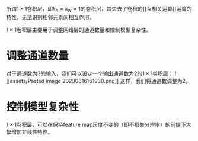 所谓$1 \times 1$卷积层，即$k_h=k_w=1$的卷积层，其失去了卷积的[[互相关运算]]运算的特性，无法识别相邻元素间相互作用。

$1 \times 1$卷积层主要用于调整网络层的通道数量和控制模型复杂性。
# 调整通道数量
对于通道数为3的输入，我们可以设定一个输出通道数为2的$1 \times 1$卷积层：
![[assets/Pasted image 20230816161930.png]]
这样，我们将通道数调整为2。

# 控制模型复杂性
$1 \times 1$卷积层，可以在保持feature map尺度不变的（即不损失分辨率）的前提下大幅增加非线性特性。
